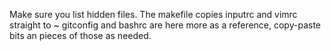 Make sure you list hidden files.
The makefile copies inputrc and vimrc straight to ~
gitconfig and bashrc are here more as a reference, copy-paste bits an pieces of those as needed.

